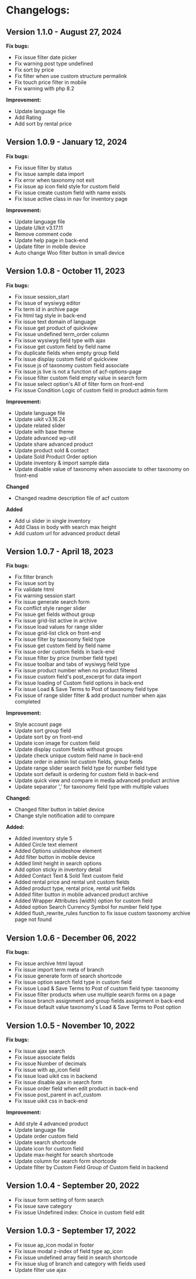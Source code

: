 
# Changelogs:

## Version 1.1.0 - August 27, 2024

**Fix bugs:**

- Fix issue filter date picker
- Fix warning post type undefined
- Fix sort by price
- Fix filter when use custom structure permalink
- Fix touch price filter in mobile
- Fix warning with php 8.2

**Improvement:**

- Update language file
- Add Rating
- Add sort by rental price

## Version 1.0.9 - January 12, 2024

**Fix bugs:**

- Fix issue filter by status
- Fix issue sample data import
- Fix error when taxonomy not exit
- Fix issue ap icon field style for custom field
- Fix issue create custom field with name exists
- Fix issue active class in nav for inventory page

**Improvement:**

- Update language file
- Update UIkit v3.17.11
- Remove comment code
- Update help page in back-end
- Update filter in mobile device
- Auto change Woo filter button in small device

## Version 1.0.8 - October 11, 2023

**Fix bugs:**

- Fix issue session_start
- Fix issue of wysiwyg editor
- Fix term id in archive page
- Fix html tag style in back-end
- Fix issue text domain of language
- Fix issue get product of quickview
- Fix issue undefined term_order column
- Fix issue wysiwyg field type with ajax
- Fix issue get custom field by field name
- Fix duplicate fields when empty group field
- Fix issue display custom field of quickview
- Fix issue js of taxonomy custom field associate
- Fix issue js live is not a function of acf-options-page
- Fix issue filter custom field empty value in search form
- Fix issue select option's All of filter form on front-end
- Fix issue Condition Logic of custom field in product admin form

**Improvement:**

- Update language file
- Update uikit v3.16.24
- Update related slider 
- Update with base theme
- Update advanced wp-util
- Update share advanced product
- Update product sold & contact
- Update Sold Product Order option
- Update inventory & import sample data
- Update disable value of taxonomy when associate to other taxonomy on front-end

**Changed**

- Changed readme description file of acf custom

**Added**

- Add ui slider in single inventory
- Add Class in body with search max height
- Add custom url for advanced product detail

## Version 1.0.7 - April 18, 2023

**Fix bugs:**

- Fix filter branch
- Fix issue sort by
- Fix validate html
- Fix warning session start
- Fix issue generate search form
- Fix conflict style ranger slider
- Fix issue get fields without group
- Fix issue grid-list active in archive
- Fix issue load values for range slider
- Fix issue grid-list click on front-end
- Fix issue filter by taxonomy field type
- Fix issue get custom field by field name
- Fix issue order custom fields in back-end
- Fix issue filter by price (number field type)
- Fix issue toolbar and tabs of wysiwyg field type
- Fix issue product number when no product filtered
- Fix issue custom field's post_excerpt for data import
- Fix issue loading of Custom field options in back-end
- Fix issue Load & Save Terms to Post of taxonomy field type
- Fix issue of range slider filter & add product number when ajax completed

**Improvement:**

- Style account page
- Update sort group field
- Update sort by on front-end
- Update icon image for custom field
- Update display custom fields without groups
- Update check unique custom field name in back-end
- Update order in admin list custom fields, group fields
- Update range slider search field type for number field type
- Update sort default is ordering for custom field in back-end
- Update quick view and compare in media advanced product archive
- Update separator ',' for taxonomy field type with multiple values

**Changed:**

- Changed filter button in tablet device
- Change style notification add to compare
    
**Added:**

- Added inventory style 5
- Added Circle text element
- Added Options uislideshow element
- Add filter button in mobile device
- Added limit height in search options
- Add option sticky in inventory detail
- Added Contact Text & Sold Text custom field
- Added rental price and rental unit custom fields
- Added product type, rental price, rental unit fields
- Added filter button in mobile advanced product archive
- Added Wrapper Attributes (width) option for custom field
- Added option Search Currency Symbol for number field type
- Added flush_rewrite_rules function to fix issue custom taxonomy archive page not found

## Version 1.0.6 - December 06, 2022

**Fix bugs:**

- Fix issue archive html layout
- Fix issue import term meta of branch
- Fix issue generate form of search shortcode
- Fix issue option search field type in custom field
- Fix issue Load & Save Terms to Post of custom field type: taxonomy
- Fix issue filter products when use multiple search forms on a page
- Fix issue branch assignment and group fields assignment in back-end
- Fix issue default value taxonomy's Load & Save Terms to Post option

## Version 1.0.5 - November 10, 2022

**Fix bugs:**

- Fix issue ajax search
- Fix issue associate fields
- Fix issue Number of decimals
- Fix issue with ap_icon field
- Fix issue load uikit css in backend
- Fix issue disable ajax in search form
- Fix issue order field when edit product in back-end
- Fix issue post_parent in acf_custom
- Fix issue uikit css in back-end

**Improvement:**

- Add style 4 advanced product
- Update language file
- Update order custom field
- Update search shortcode
- Update icon for custom field
- Update max-height for search shortcode
- Update column for search form shortcode
- Update filter by Custom Field Group of Custom field in backend

## Version 1.0.4 - September 20, 2022

- Fix issue form setting of form search
- Fix issue save category
- Fix issue Undefined index: Choice in custom field edit

## Version 1.0.3 - September 17, 2022

- Fix issue ap_icon modal in footer
- Fix issue modal z-index of field type ap_icon
- Fix issue undefined array field in search shortcode
- Fix issue slug of branch and category with fields used
- Update filter use ajax